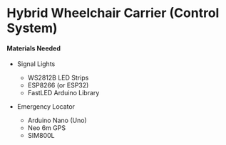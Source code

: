 # Hybrid Wheelchair Carrier (Control System)

#### Materials Needed

* Signal Lights

	* WS2812B LED Strips
	* ESP8266 (or ESP32)
	* FastLED Arduino Library


* Emergency Locator

	* Arduino Nano (Uno)
	* Neo 6m GPS
	* SIM800L